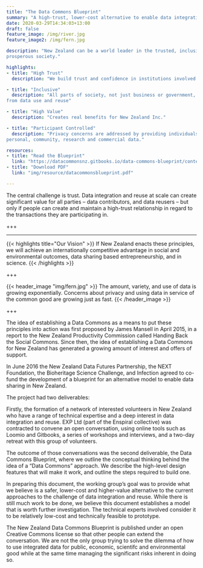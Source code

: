 ```yaml
---
title: "The Data Commons Blueprint"
summary: "A high-trust, lower-cost alternative to enable data integration and reuse."
date: 2020-03-29T14:34:03+13:00
draft: false
feature_image: /img/river.jpg
feature_image2: /img/fern.jpg

description: "New Zealand can be a world leader in the trusted, inclusive and protected use of shared data, to deliver a
prosperous society."

highlights:
- title: "High Trust"
  description: "We build trust and confidence in institutions involved through appropriate data use and management."

- title: "Inclusive"
  description: "All parts of society, not just business or government, have the opportunity to participate and benefit
from data use and reuse"

- title: "High Value"
  description: "Creates real benefits for New Zealand Inc."

- title: "Participant Controlled"
  description: "Privacy concerns are addressed by providing individuals with greater control over the use of their
personal, community, research and commercial data."

resources:
- title: "Read the Blueprint"
  link: "https://datacommonsnz.gitbooks.io/data-commons-blueprint/content/"
- title: "Download PDF"
  link: "img/resource/datacommonsblueprint.pdf"

---
```


The central challenge is trust. Data integration and reuse at scale can create significant value for all parties – data contributors, and data reusers – but only if people can create and maintain a high-trust relationship in regard to the transactions they are participating in.

+++

---

{{< highlights title="Our Vision" >}}
If New Zealand enacts these principles, we will achieve an internationally
competitive advantage in social and environmental outcomes, data sharing based entrepreneurship, and in science.
{{< /highlights >}}

+++

{{< header_image "img/fern.jpg" >}}
The amount, variety, and use of data is growing exponentially. Concerns about privacy and using data in service of
the common good are growing just as fast.
{{< /header_image >}}

+++
 
The idea of establishing a Data Commons as a means to put these principles into action was
first proposed by James Mansell in April 2015, in a report to the New Zealand Productivity Commission called
Handing Back the Social Commons. Since then, the idea of establishing a Data Commons for New Zealand has generated a
growing amount of interest and offers of support.

In June 2016 the New Zealand Data Futures Partnership, the NEXT Foundation, the Bioheritage
Science Challenge, and Infection agreed to co- fund the development of a blueprint for an alternative model
to enable data sharing in New Zealand.

The project had two deliverables:

Firstly, the formation of a network of interested volunteers in New Zealand who have a range of technical
expertise and a deep interest in data integration and reuse. EXP Ltd (part of the Enspiral collective) was
contracted to convene an open conversation, using online tools such as Loomio and Gitbooks, a series of
workshops and interviews, and a two-day retreat with this group of volunteers.

The outcome of those conversations was the second deliverable, the Data Commons Blueprint, where we outline
the conceptual thinking behind the idea of a “Data Commons” approach. We describe the high-level design
features that will make it work, and outline the steps required to build one.

In preparing this document, the working group’s goal was to provide what we believe is a safer, lower-cost
and higher-value alternative to the current approaches to the challenge of data integration and reuse. While
there is still much work to be done, we believe this document establishes a model that is worth further
investigation. The technical experts involved consider it to be relatively low-cost and technically feasible
to prototype.

The New Zealand Data Commons Blueprint is published under an open Creative Commons license so that other
people can extend the conversation. We are not the only group trying to solve the dilemma of how to use
integrated data for public, economic, scientifc and environmental good while at the same time managing the
significant risks inherent in doing so.